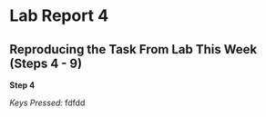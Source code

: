 # Lab Report 4

## Reproducing the Task From Lab This Week (Steps 4 - 9)

**Step 4**

*Keys Pressed:* fdfdd
